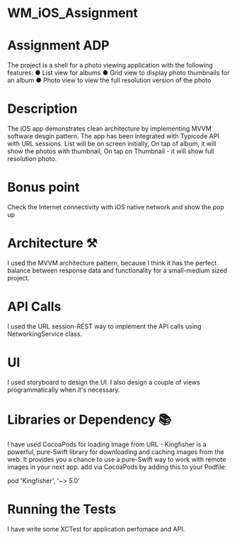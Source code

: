 # WM_iOS_Assignment
# Assignment ADP
The project is a shell for a photo viewing application with the following features:
● List view for albums
● Grid view to display photo thumbnails for an album
● Photo view to view the full resolution version of the photo

# Description
The iOS app demonstrates clean architecture by implementing MVVM software desgin pattern. The app has been integrated with Typicode API with URL sessions. List will be on screen initially, On tap of album, it will show the photos with thumbnail, On tap on Thumbnail - it will show full resolution photo.

# Bonus point
Check the Internet connectivity with iOS native network and show the pop up


# Architecture ⚒️ 
I used the MVVM architecture pattern, because I think it has the perfect balance between response data and functionality for a small-medium sized project.

# API Calls
I used the URL session-REST way to implement the API calls using NetworkingService class.

# UI
I used storyboard to design the UI. I also design a couple of views programmatically when it's necessary.

# Libraries or Dependency 📚
I have used CocoaPods for loading Image from URL - Kingfisher is a powerful, pure-Swift library for downloading and caching images from the web. It provides you a chance to use a pure-Swift way to work with remote images in your next app. add via CocoaPods by adding this to your Podfile:

pod 'Kingfisher', '~> 5.0'

# Running the Tests
I have write some XCTest for application perfomace and API.


